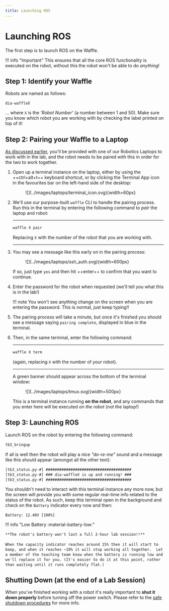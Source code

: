 ```yaml
---  
title: Launching ROS  
---  
```


# Launching ROS

The first step is to launch ROS on the Waffle.

!!! info "Important"
    This ensures that all the core ROS functionality is executed on the robot, without this the robot won't be able to do *anything*!

## Step 1: Identify your Waffle

Robots are named as follows:

    dia-waffleX

... where `X` is the *'Robot Number'* (a number between 1 and 50). Make sure you know which robot you are working with by checking the label printed on top of it!

## Step 2: Pairing your Waffle to a Laptop

[As discussed earlier](./intro.md#laptops), you'll be provided with one of our Robotics Laptops to work with in the lab, and the robot needs to be paired with this in order for the two to work together.  

1. Open up a terminal instance on the laptop, either by using the ++ctrl+alt+t++ keyboard shortcut, or by clicking the Terminal App icon in the favourites bar on the left-hand side of the desktop:
    
    <figure markdown>
      ![](../images/laptops/terminal_icon.svg){width=60px}
    </figure>

1. We'll use our purpose-built `waffle` CLI to handle the pairing process. Run this in the terminal by entering the following command to *pair* the laptop and robot:

    ***
    ```bash
    waffle X pair
    ```
    Replacing `X` with the number of the robot that you are working with.
    
    ***

1. You may see a message like this early on in the pairing process:

    <figure markdown>
      ![](../images/laptops/ssh_auth.svg){width=600px}
    </figure>

    If so, just type `yes` and then hit ++enter++ to confirm that you want to continue.

1. Enter the password for the robot when requested (we'll tell you what this is in the lab!)

    !!! note
        You won't see anything change on the screen when you are entering the password. This is normal, just keep typing!!
    
1. The pairing process will take a minute, but once it's finished you should see a message saying `pairing complete`, displayed in blue in the terminal. 

1. Then, in the same terminal, enter the following command:

    ***
    ```bash
    waffle X term
    ```
    (again, replacing `X` with the number of *your* robot).
    
    ***

    A green banner should appear across the bottom of the terminal window:
    
    <figure markdown>
      ![](../images/laptops/tmux.svg){width=500px}
    </figure>

    This is a terminal instance running **on the robot**, and any commands that you enter here will be executed *on the robot* (not the laptop!)

## Step 3: Launching ROS

Launch ROS on the robot by entering the following command:

```bash
tb3_bringup
```

If all is well then the robot will play a nice *"do-re-me"* sound and a message like this should appear (amongst all the other text):

``` { .txt .no-copy }
[tb3_status.py-#] ######################################
[tb3_status.py-#] ### dia-waffleX is up and running! ###
[tb3_status.py-#] ######################################
```

You shouldn't need to interact with this terminal instance any more now, but the screen will provide you with some regular real-time info related to the status of the robot. As such, keep this terminal open in the background and check on the `Battery` indicator every now and then:

``` { .txt .no-copy } 
Battery: 12.40V [100%]
```

!!! info "Low Battery :material-battery-low:"

    **The robot's battery won't last a full 2-hour lab session!!**

    When the capacity indicator reaches around 15% then it will start to beep, and when it reaches ~10% it will stop working all together.  Let a member of the teaching team know when the battery is running low and we'll replace it for you. (It's easier to do it at this point, rather than waiting until it runs completely flat.)

## Shutting Down (at the end of a Lab Session)

When you've finished working with a robot it's really important to **shut it down properly** before turning off the power switch. Please refer to the [safe shutdown procedures](./shutdown.md) for more info.